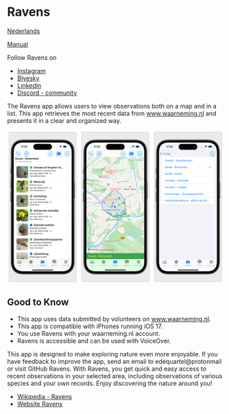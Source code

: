# Ravens

[Nederlands](README.md)

[Manual](manualeng.md)

Follow Ravens on 

* [Instagram](https://www.instagram.com/ravensobs?igsh=MTliemQ4N2tnbDkxbA%3D%3D&utm_source=qrigsh=MTliemQ4N2tnbDkxbA%3D%3D&utm_source=qr)  
* [Blyesky](https://bsky.app/profile/ravenscorvus.bsky.social)
* [Linkedin](https://www.linkedin.com/in/ericdequartel)
* [Discord - community](https://discord.gg/gqaeeGZp)


The Ravens app allows users to view observations both on a map and in a list. This app retrieves the most recent data from www.waarneming.nl and presents it in a clear and organized way.

![Ravens](./images/viewsLocation.png)

## Good to Know

- This app uses data submitted by volunteers on www.waarneming.nl.
- This app is compatible with iPhones running iOS 17.
- You use Ravens with your waarneming.nl account.
- Ravens is accessible and can be used with VoiceOver.

This app is designed to make exploring nature even more enjoyable. If you have feedback to improve the app, send an email to edequartel@protonmail or visit GitHub Ravens. With Ravens, you get quick and easy access to recent observations in your selected area, including observations of various species and your own records. Enjoy discovering the nature around you!

* [Wikipedia - Ravens](https://en.wikipedia.org/wiki/Huginn_and_Muninn)
* [Website Ravens](https://www.ravensobs.com)

